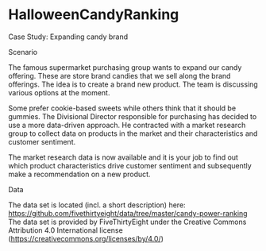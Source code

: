 # HalloweenCandyRanking
Case Study: Expanding candy brand


Scenario


The famous supermarket purchasing group wants to expand our candy offering. These are store brand candies that we sell along the brand offerings. The idea is to create a brand new product. The team is discussing various options at the moment.

Some prefer cookie-based sweets while others think that it should be gummies. The Divisional Director responsible for purchasing has decided to use a more data-driven approach. He contracted with a market research group to collect data on products in the market and their characteristics and customer sentiment.

The market research data is now available and it is your job to find out which product characteristics drive customer sentiment and subsequently make a recommendation on a new product.

Data


The data set is located (incl. a short description) here:
https://github.com/fivethirtyeight/data/tree/master/candy-power-ranking
The data set is provided by FiveThirtyEight under the Creative Commons Attribution 4.0 International
license (https://creativecommons.org/licenses/by/4.0/)
